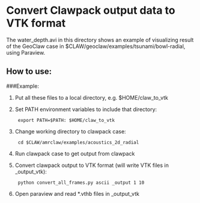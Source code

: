 # Convert Clawpack output data to VTK format

The water\_depth.avi in this directory shows an example of visualizing result of
the GeoClaw case in $CLAW/geoclaw/examples/tsunami/bowl-radial, using Paraview.

## How to use:

###Example:

1. Put all these files to a local directory, e.g. $HOME/claw\_to\_vtk

2. Set PATH environment variables to include that directory:

        export PATH=$PATH: $HOME/claw_to_vtk

3. Change working directory to clawpack case:

        cd $CLAW/amrclaw/examples/acoustics_2d_radial

4. Run clawpack case to get output from clawpack

5. Convert clawpack output to VTK format (will write VTK files in \_output\_vtk):

        python convert_all_frames.py ascii _output 1 10 


6. Open paraview and read *.vthb files in \_output\_vtk



    
